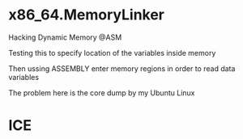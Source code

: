 # x86_64.MemoryLinker

Hacking Dynamic Memory @ASM

Testing this to specify location of the variables inside memory

Then ussing ASSEMBLY enter memory regions in order to read data variables

The problem here is the core dump by my Ubuntu Linux

# ICE
